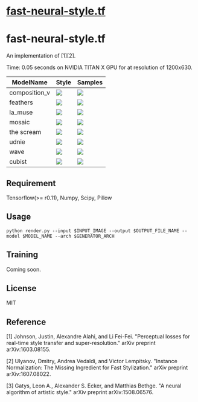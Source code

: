 # [fast-neural-style.tf](https://github.com/junrushao/fast-neural-style.tf)

# fast-neural-style.tf

An implementation of [1][2].

Time: 0.05 seconds on NVIDIA TITAN X GPU for at resolution of 1200x630.

ModelName | Style | Samples
---       | ---   | ---
composition_v | ![](examples/inputs/cropped_composition_vii.jpg) | ![](examples/outputs/composition_vii.jpg)
feathers | ![](examples/inputs/cropped_feathers.jpg) | ![](examples/outputs/feathers.jpg)
la_muse | ![](examples/inputs/cropped_la_muse.jpg) | ![](examples/outputs/la_muse.jpg)
mosaic | ![](examples/inputs/cropped_mosaic.jpg) | ![](examples/outputs/mosaic.jpg)
the scream | ![](examples/inputs/cropped_the_scream.jpg) | ![](examples/outputs/the_scream.jpg)
udnie | ![](examples/inputs/cropped_udnie.jpg) | ![](examples/outputs/udnie.jpg)
wave | ![](examples/inputs/cropped_wave.jpg) | ![](examples/outputs/wave.jpg)
cubist | ![](examples/inputs/cropped_cubist.jpg) | ![](examples/outputs/cubist_style.jpg)

## Requirement
Tensorflow(>= r0.11), Numpy, Scipy, Pillow

## Usage

```{bash}
python render.py --input $INPUT_IMAGE --output $OUTPUT_FILE_NAME --model $MODEL_NAME --arch $GENERATOR_ARCH
```

## Training
Coming soon.

## License
MIT



## Reference
[1] Johnson, Justin, Alexandre Alahi, and Li Fei-Fei. "Perceptual losses for real-time style transfer and super-resolution." arXiv preprint arXiv:1603.08155.

[2] Ulyanov, Dmitry, Andrea Vedaldi, and Victor Lempitsky. "Instance Normalization: The Missing Ingredient for Fast Stylization." arXiv preprint arXiv:1607.08022.

[3] Gatys, Leon A., Alexander S. Ecker, and Matthias Bethge. "A neural algorithm of artistic style." arXiv preprint arXiv:1508.06576.

